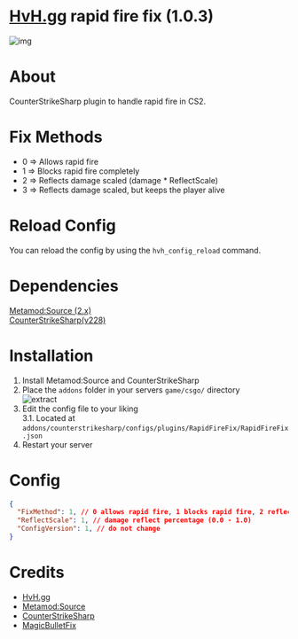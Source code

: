 # [HvH.gg](https://hvh.gg) rapid fire fix (1.0.3)
![img](https://du.hurenso.hn/r/N5TTiI.png)

# About
CounterStrikeSharp plugin to handle rapid fire in CS2.

# Fix Methods
- 0 => Allows rapid fire
- 1 => Blocks rapid fire completely
- 2 => Reflects damage scaled (damage * ReflectScale)
- 3 => Reflects damage scaled, but keeps the player alive

# Reload Config
You can reload the config by using the `hvh_config_reload` command.

# Dependencies
[Metamod:Source (2.x)](https://www.sourcemm.net/downloads.php/?branch=master)  
[CounterStrikeSharp(v228)](https://github.com/roflmuffin/CounterStrikeSharp/releases)

# Installation
1. Install Metamod:Source and CounterStrikeSharp
2. Place the `addons` folder in your servers `game/csgo/` directory  
   ![extract](https://du.hurenso.hn/r/0NyFPY.png)
3. Edit the config file to your liking  
   3.1. Located at `addons/counterstrikesharp/configs/plugins/RapidFireFix/RapidFireFix.json`
4. Restart your server

# Config
```json
{
  "FixMethod": 1, // 0 allows rapid fire, 1 blocks rapid fire, 2 reflects damage scaled, 3 reflects damage but keeps the player alive 
  "ReflectScale": 1, // damage reflect percentage (0.0 - 1.0)
  "ConfigVersion": 1, // do not change
}
```

# Credits
- [HvH.gg](https://hvh.gg)
- [Metamod:Source](https://www.sourcemm.net/)
- [CounterStrikeSharp](https://github.com/roflmuffin/CounterStrikeSharp)
- [MagicBulletFix](https://github.com/CS2Plugins/MagicBulletFix)
